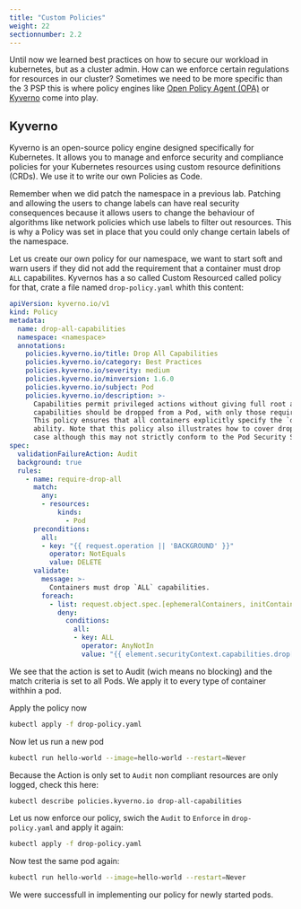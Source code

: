 ```yaml
---
title: "Custom Policies"
weight: 22
sectionnumber: 2.2
---
```


Until now we learned best practices on how to secure our workload in kubernetes, but as a cluster admin. How can we enforce certain regulations for resources in our cluster? Sometimes we need to be more specific than the 3 PSP this is where policy engines like [Open Policy Agent (OPA)](https://www.openpolicyagent.org/) or [Kyverno](https://kyverno.io/) come into play.

## Kyverno

Kyverno is an open-source policy engine designed specifically for Kubernetes. It allows you to manage and enforce security and compliance policies for your Kubernetes resources using custom resource definitions (CRDs). We use it to write our own Policies as Code.

Remember when we did patch the namespace <namespace> in a previous lab. Patching and allowing the users to change labels can have real security consequences because it allows users to change the behaviour of algorithms like network policies which use labels to filter out resources. This is why a Policy was set in place that you could only change certain labels of the <namespace> namespace.

Let us create our own policy for our namespace, we want to start soft and warn users if they did not add the requirement that a container must drop `ALL` capabilites.
Kyvernos has a so called Custom Resourced called policy for that, crate a file named `drop-policy.yaml` whith this content:

```yaml
apiVersion: kyverno.io/v1
kind: Policy
metadata:
  name: drop-all-capabilities
  namespace: <namespace>
  annotations:
    policies.kyverno.io/title: Drop All Capabilities
    policies.kyverno.io/category: Best Practices
    policies.kyverno.io/severity: medium
    policies.kyverno.io/minversion: 1.6.0
    policies.kyverno.io/subject: Pod
    policies.kyverno.io/description: >-
      Capabilities permit privileged actions without giving full root access. All
      capabilities should be dropped from a Pod, with only those required added back.
      This policy ensures that all containers explicitly specify the `drop: ["ALL"]`
      ability. Note that this policy also illustrates how to cover drop entries in any
      case although this may not strictly conform to the Pod Security Standards.
spec:
  validationFailureAction: Audit
  background: true
  rules:
    - name: require-drop-all
      match:
        any:
        - resources:
            kinds:
              - Pod
      preconditions:
        all:
        - key: "{{ request.operation || 'BACKGROUND' }}"
          operator: NotEquals
          value: DELETE
      validate:
        message: >-
          Containers must drop `ALL` capabilities.
        foreach:
          - list: request.object.spec.[ephemeralContainers, initContainers, containers][]
            deny:
              conditions:
                all:
                - key: ALL
                  operator: AnyNotIn
                  value: "{{ element.securityContext.capabilities.drop[].to_upper(@) || `[]` }}"
```

We see that the action is set to Audit (wich means no blocking) and the match criteria is set to all Pods. We apply it to every type of container withhin a pod.

Apply the policy now

```bash
kubectl apply -f drop-policy.yaml
```

Now let us run a new pod

```bash
kubectl run hello-world --image=hello-world --restart=Never
```

Because the Action is only set to `Audit` non compliant resources are only logged, check this here:

```bash
kubectl describe policies.kyverno.io drop-all-capabilities
```

Let us now enforce our policy, swich the `Audit` to `Enforce` in `drop-policy.yaml` and apply it again:

```bash
kubectl apply -f drop-policy.yaml
```

Now test the same pod again:

```bash
kubectl run hello-world --image=hello-world --restart=Never
```

We were successfull in implementing our policy for newly started pods.
